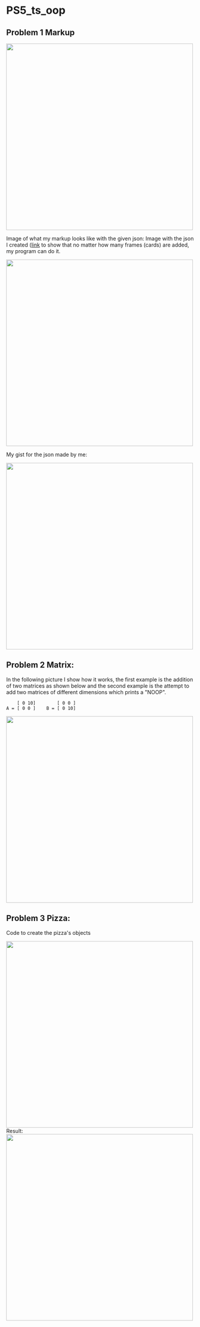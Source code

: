 # PS5_ts_oop

## Problem 1 Markup

<img  src = "https://user-images.githubusercontent.com/113385187/197419015-fa661860-d4e0-4069-b5c8-94a5b4a9b959.PNG" width="500" >

Image of what my markup looks like with the given json:
Image with the json I created ([link](https://gist.githubusercontent.com/YumilRuedaFlores-Ksquare/1392d19bb568ea159a14dd91ee37da62/raw/b907d90055caf401b47853d13a7d90f352667d45/example.json) to show that no matter how many frames (cards) are added, my program can do it.

<img src ="https://user-images.githubusercontent.com/113385187/197419016-34716302-29e0-416f-ad8b-3c1a39be6621.PNG " width="500"> 

My gist for the json made by me:

<img src ="https://user-images.githubusercontent.com/113385187/197419018-f4e9d526-c3f8-40b7-9c44-c69f7db0c236.PNG" width="500"> 

## Problem 2 Matrix:
In the following picture I show how it works, the first example is the addition of two matrices as shown below and the second example is the attempt to add two matrices of different dimensions which prints a "NOOP".

        [ 0 10]        [ 0 0 ]     
    A = [ 0 0 ]    B = [ 0 10]     

<img src ="[https://user-images.githubusercontent.com/113385187/197419018-f4e9d526-c3f8-40b7-9c44-c69f7db0c236.PNG](https://user-images.githubusercontent.com/113385187/197420876-09914d13-3861-47e1-9a0e-7db85c54d442.PNG)" width="500"> 

## Problem 3 Pizza:

Code to create the pizza's objects

<img src ="https://user-images.githubusercontent.com/113385187/197419053-bdfa936a-800a-4fb3-aafc-3a9b1ff3a435.PNG" width="500"> 
Result:

<img src ="https://user-images.githubusercontent.com/113385187/197419052-f109f78a-b5dd-48f4-b526-11a0a10f45fd.PNG" width="500"> 


